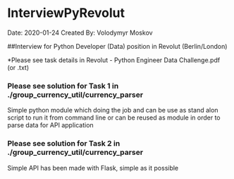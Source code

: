 # InterviewPyRevolut
Date: 2020-01-24
Created By: Volodymyr Moskov


##Interview for Python Developer (Data) position in Revolut (Berlin/London)

*Please see task details in Revolut - Python Engineer Data Challenge.pdf (or .txt)


### Please see solution for Task 1 in ./group_currency_util/currency_parser
Simple python module which doing the job and can be use as stand alon script to
run it from command line or can be reused as module in order to parse data for API application

### Please see solution for Task 2 in ./group_currency_util/currency_parser
Simple API has been made with Flask, simple as it possible



